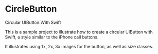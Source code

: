 # CircleButton
Circular UIButton With Swift

This is a sample project to illustrate how to create a circular UIButton with Swift, a style similar to the iPhone call buttons.

It illustrates using 1x, 2x, 3x images for the button, as well as size classes.
